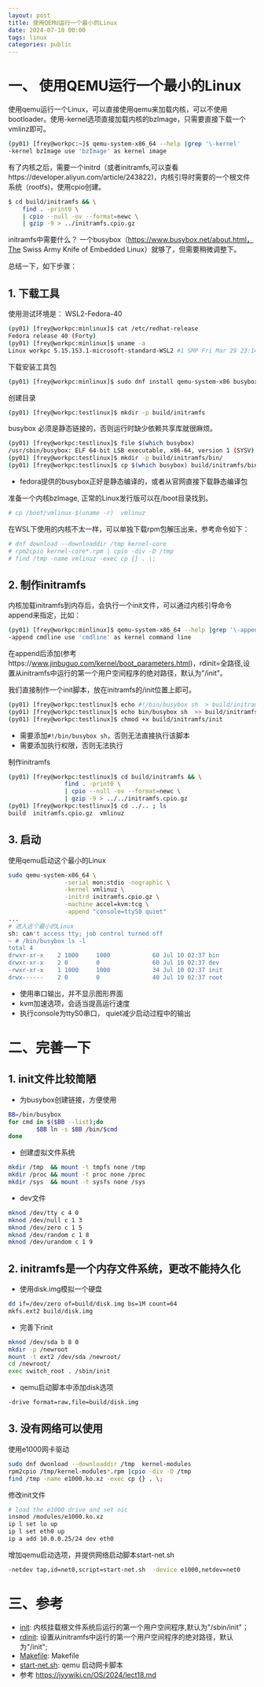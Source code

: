 ```yaml
---
layout: post
title: 使用QEMU运行一个最小的Linux
date: 2024-07-10 00:00
tags: linux
categories: public
---
```



# 一、 使用QEMU运行一个最小的Linux

使用qemu运行一个Linux，可以直接使用qemu来加载内核，可以不使用bootloader。使用-kernel选项直接加载内核的bzImage，只需要直接下载一个vmlinz即可。

```bash
(py01) [frey@workpc:~]$ qemu-system-x86_64 --help |grep '\-kernel'
-kernel bzImage use 'bzImage' as kernel image
```

有了内核之后，需要一个initrd（或者initramfs,可以查看https://developer.aliyun.com/article/243822)，内核引导时需要的一个根文件系统（rootfs)，使用cpio创建。


```bash
$ cd build/initramfs && \
    find . -print0 \
    | cpio --null -ov --format=newc \
    | gzip -9 > ../initramfs.cpio.gz
```

initramfs中需要什么？ 一个busybox（https://www.busybox.net/about.html，The Swiss Army Knife of Embedded Linux）就够了，但需要稍微调整下。

总结一下，如下步骤：

## 1. 下载工具

使用测试环境是： WSL2-Fedora-40

```bash
(py01) [frey@workpc:minlinux]$ cat /etc/redhat-release
Fedora release 40 (Forty)
(py01) [frey@workpc:minlinux]$ uname -a
Linux workpc 5.15.153.1-microsoft-standard-WSL2 #1 SMP Fri Mar 29 23:14:13 UTC 2024 x86_64 GNU/Linux
```

下载安装工具包

```bash
(py01) [frey@workpc:minlinux]$ sudo dnf install qemu-system-x86 busybox
```

创建目录

```bash
(py01) [frey@workpc:testlinux]$ mkdir -p build/initramfs
```

busybox 必须是静态链接的，否则运行时缺少依赖共享库就很麻烦。

```bash
(py01) [frey@workpc:testlinux]$ file $(which busybox) 
/usr/sbin/busybox: ELF 64-bit LSB executable, x86-64, version 1 (SYSV), statically linked, BuildID[sha1]=01a9de12c01550ce06a53f129a8cbcde53913361, stripped
(py01) [frey@workpc:testlinux]$ mkdir -p build/initramfs/bin/
(py01) [frey@workpc:testlinux]$ cp $(which busybox) build/initramfs/bin/
```

- fedora提供的busybox正好是静态编译的，或者从官网直接下载静态编译包

准备一个内核bzImage, 正常的Linux发行版可以在/boot目录找到。

```bash
# cp /boot/vmlinux-$(uname -r)  vmlinuz
```

在WSL下使用的内核不太一样，可以单独下载rpm包解压出来，参考命令如下：

```bash
# dnf download --downloaddir /tmp kernel-core
# rpm2cpio kernel-core*.rpm | cpio -div -D /tmp
# find /tmp -name vmlinuz -exec cp {} . \;
```


## 2. 制作initramfs


内核加载initramfs到内存后，会执行一个init文件，可以通过内核引导命令append来指定，比如：

```bash
(py01) [frey@workpc:minlinux]$ qemu-system-x86_64 --help |grep '\-append'
-append cmdline use 'cmdline' as kernel command line
```

在append后添加(参考https://www.jinbuguo.com/kernel/boot_parameters.html)，rdinit=全路径,设置从initramfs中运行的第一个用户空间程序的绝对路径，默认为"/init"。

我们直接制作一个init脚本，放在initramfs的/init位置上即可。

```bash
(py01) [frey@workpc:testlinux]$ echo #!/bin/busybox sh  > build/initramfs/init
(py01) [frey@workpc:testlinux]$ echo bin/busybox sh  >> build/initramfs/init
(py01) [frey@workpc:testlinux]$ chmod +x build/initramfs/init
```

- 需要添加`#!/bin/busybox sh`，否则无法直接执行该脚本
- 需要添加执行权限，否则无法执行


制作initramfs

```bash
(py01) [frey@workpc:testlinux]$ cd build/initramfs && \
                find . -print0 \
                | cpio --null -ov --format=newc \
                | gzip -9 > ../../initramfs.cpio.gz
(py01) [frey@workpc:testlinux]$ cd ../.. ; ls
build  initramfs.cpio.gz  vmlinuz
```

## 3. 启动

使用qemu启动这个最小的Linux

```bash
sudo qemu-system-x86_64 \
                -serial mon:stdio -nographic \
                -kernel vmlinuz \
                -initrd initramfs.cpio.gz \
                -machine accel=kvm:tcg \
                -append "console=ttyS0 quiet"
...
# 进入这个最小的Linux
sh: can't access tty; job control turned off
~ # /bin/busybox ls -l
total 4
drwxr-xr-x    2 1000     1000            60 Jul 10 02:37 bin
drwxr-xr-x    2 0        0               60 Jul 10 02:37 dev
-rwxr-xr-x    1 1000     1000            34 Jul 10 02:37 init
drwx------    2 0        0               40 Jul 10 02:37 root
```

- 使用串口输出，并不显示图形界面 
- kvm加速选项，会适当提高运行速度
- 执行console为ttyS0串口， quiet减少启动过程中的输出


# 二、完善一下

## 1. init文件比较简陋

- 为busybox创建链接，方便使用

```bash
BB=/bin/busybox
for cmd in $($BB --list);do
        $BB ln -s $BB /bin/$cmd
done
```

- 创建虚拟文件系统

```bash
mkdir /tmp  && mount -t tmpfs none /tmp
mkdir /proc && mount -t proc none /proc
mkdir /sys  && mount -t sysfs none /sys
```

- dev文件

```bash
mknod /dev/tty c 4 0
mknod /dev/null c 1 3
mknod /dev/zero c 1 5
mknod /dev/random c 1 8
mknod /dev/urandom c 1 9
```

## 2. initramfs是一个内存文件系统，更改不能持久化

- 使用disk.img模拟一个硬盘

```bash
dd if=/dev/zero of=build/disk.img bs=1M count=64
mkfs.ext2 build/disk.img
```

- 完善下rinit

```bash
mknod /dev/sda b 8 0
mkdir -p /newroot
mount -t ext2 /dev/sda /newroot/
cd /newroot/
exec switch_root . /sbin/init
```

- qemu启动脚本中添加disk选项

```bash
-drive format=raw,file=build/disk.img
```

## 3. 没有网络可以使用

使用e1000网卡驱动

```bash
sudo dnf dwonload --downloaddir /tmp  kernel-modules
rpm2cpio /tmp/kernel-modules*.rpm |cpio -div -D /tmp
find /tmp -name e1000.ko.xz -exec cp {} . \;
```

修改init文件

```bash
# load the e1000 drive and set nic
insmod /modules/e1000.ko.xz
ip l set lo up
ip l set eth0 up
ip a add 10.0.0.25/24 dev eth0
```

增加qemu启动选项，并提供网络启动脚本start-net.sh

```bash
-netdev tap,id=net0,script=start-net.sh  -device e1000,netdev=net0
```


# 三、参考

- [init](/lib/staticfile/minlinux/init): 内核挂载根文件系统后运行的第一个用户空间程序,默认为"/sbin/init"；
- [rdinit](/lib/staticfile/minlinux/rdinit): 设置从initramfs中运行的第一个用户空间程序的绝对路径，默认为"/init";  
- [Makefile](/lib/staticfile/minlinux/Makefile): Makefile
- [start-net.sh](/lib/staticfile/minlinux/start-net.sh): qemu 启动网卡脚本
- 参考 https://jyywiki.cn/OS/2024/lect18.md
